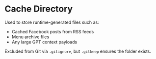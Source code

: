# Cache Directory

Used to store runtime-generated files such as:

- Cached Facebook posts from RSS feeds
- Menu archive files
- Any large GPT context payloads

Excluded from Git via `.gitignore`, but `.gitkeep` ensures the folder exists.
